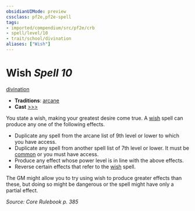```yaml
---
obsidianUIMode: preview
cssclass: pf2e,pf2e-spell
tags:
- imported/compendium/src/pf2e/crb
- spell/level/10
- trait/school/divination
aliases: ["Wish"]
---
```

# Wish *Spell 10*   
[divination](divination.md)  

- **Traditions**: [arcane](arcane.md)
- **Cast** [>>>](chapter-9-playing-the-game.md#Actions "Three-Action") 

You state a wish, making your greatest desire come true. A [wish](../../../..//TTRPGShare-Pathfinder-2E-Vault/compendium/spells/wish.md) spell can produce any one of the following effects.

- Duplicate any spell from the arcane list of 9th level or lower to which you have access.
- Duplicate any spell from another spell list of 7th level or lower. It must be [common](common.md) or you must have access.
- Produce any effect whose power level is in line with the above effects.
- Reverse certain effects that refer to the [wish](../../../..//TTRPGShare-Pathfinder-2E-Vault/compendium/spells/wish.md) spell.

The GM might allow you to try using wish to produce greater effects than these, but doing so might be dangerous or the spell might have only a partial effect.

*Source: Core Rulebook p. 385*